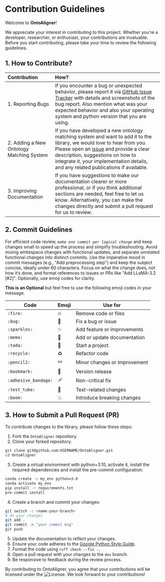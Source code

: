 # Contribution Guidelines
Welcome to **OntoAligner**!

We appreciate your interest in contributing to this project. Whether you're a developer, researcher, or enthusiast, your contributions are invaluable. Before you start contributing, please take your time to review the following guidelines.

## 1. How to Contribute?


| Contribution      | How?                                                                                                                                                                                                                                                                                                                                          |
|:------------------|:----------------------------------------------------------------------------------------------------------------------------------------------------------------------------------------------------------------------------------------------------------------------------------------------------------------------------------------------|
| 1. Reporting Bugs | If you encounter a bug or unexpected behavior, please report it via [GitHub Issue Tracker](https://github.com/sciknoworg/ontoaligner/issues) with details and  screenshots of the bug report. Also mention what was your expected behavior and also your operating system and python version that you are using.                              |
| 2. Adding a New Ontology Matching System | If you have developed a new ontology matching system and want to add it to the library, we would love to hear from you. Please open an [issue](https://github.com/sciknoworg/ontoaligner/issues) and provide a clear description, suggestions on how to integrate it, your implementation details, and any related publications if available. |
| 3. Improving Documentation| If you have suggestions to make our documentation clearer or more professional, or if you think additional sections are needed, feel free to let us know. Alternatively, you can make the changes directly and submit a pull request for us to review.                                                                                        |


## 2. Commit Guidelines

For efficient code review, *`make one commit per logical change`* and keep changes small to speed up the process and simplify troubleshooting. Avoid mixing whitespace changes with functional updates, and separate unrelated functional changes into distinct commits. Use the imperative mood in commit messages (e.g., "Add preprocessing step") and keep the subject concise, ideally under 60 characters. Focus on what the change does, not how it’s done, and format references to issues or PRs like "Add LLaMA-3.2 [#2]". Optionally, use emoji codes for clarity.


**This is an Optional** but feel free to use the following emoji codes in your message.

| Code           | Emoji | Use for                        |
|----------------|-------|--------------------------------|
| `:fire:`       | 🔥    | Remove code or files           |
| `:bug:`        | 🐛    | Fix a bug or issue             |
| `:sparkles:`   | ✨    | Add feature or improvements    |
| `:memo:`       | 📝    | Add or update documentation    |
| `:tada:`       | 🎉    | Start a project                |
| `:recycle:`    | ♻️    | Refactor code                  |
| `:pencil2:`    | ✏️    | Minor changes   or improvement |
| `:bookmark:`   | 🔖    | Version release                |
| `:adhesive_bandage:` | 🩹 | Non-critical fix               |
| `:test_tube:`  | 🧪    | Test-related changes           |
| `:boom:`       | 💥    | Introduce breaking changes     |

## 3. How to Submit a Pull Request (PR)

To contribute changes to the library, please follow these steps:

1. Fork the `OntoAligner` repository.
2. Clone your forked repository.
```bash
git clone git@github.com:USERNAME/OntoAligner.git
cd OntoAligner
```
3. Create a virtual environment with python=3.10, activate it, install the required dependencies and install the pre-commit configuration:
```bash
conda create -n my_env python=3.9
conda activate my_env
pip install -r requirements.txt
pre-commit install
```
4. Create a branch and commit your changes:
```bash
git switch -c <name-your-branch>
# do your changes
git add .
git commit -m "your commit msg"
git push
```
5. Update the documentation to reflect your changes.
6. Ensure your code adheres to the [Google Python Style Guide](https://google.github.io/styleguide/pyguide.html).
7. Format the code using `ruff check --fix .`.
8. Open a pull request with your changes to the `dev` branch.
9. Be responsive to feedback during the review process.


By contributing to OntoAligner, you agree that your contributions will be licensed under the ![License](https://img.shields.io/badge/License-Apache%202.0-blue.svg).  We look forward to your contributions!
